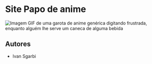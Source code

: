 # Site Papo de anime

![Imagem GIF de uma garota de anime genérica digitando frustrada, enquanto alguém lhe serve um caneca de alguma bebida](https://media.giphy.com/media/HoffxyN8ghVuw/giphy.gif)

## Autores

 - Ivan Sgarbi


